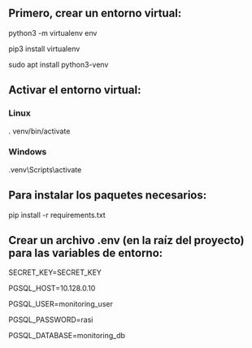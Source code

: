 ## Primero, crear un entorno virtual:

python3 -m virtualenv env

pip3 install virtualenv

sudo apt install python3-venv

## Activar el entorno virtual:

### Linux
 . venv/bin/activate
### Windows
 .venv\Scripts\activate

## Para instalar los paquetes necesarios:

pip install -r requirements.txt

## Crear un archivo .env (en la raíz del proyecto) para las variables de entorno:

SECRET_KEY=SECRET_KEY

PGSQL_HOST=10.128.0.10

PGSQL_USER=monitoring_user

PGSQL_PASSWORD=rasi

PGSQL_DATABASE=monitoring_db
